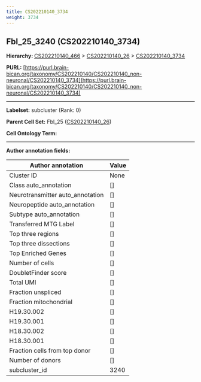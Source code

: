 ```yaml
---
title: CS202210140_3734
weight: 3734
---
```

## Fbl_25_3240 (CS202210140_3734)
<b>Hierarchy: </b>
[CS202210140_466](../CS202210140_466) >
[CS202210140_26](../CS202210140_26) >
[CS202210140_3734](../CS202210140_3734)

**PURL:** [https://purl.brain-bican.org/taxonomy/CS202210140/CS202210140_non-neuronal/CS202210140_3734](https://purl.brain-bican.org/taxonomy/CS202210140/CS202210140_non-neuronal/CS202210140_3734)

---


**Labelset:** subcluster (Rank: 0)

**Parent Cell Set:** Fbl_25 ([CS202210140_26](../CS202210140_26))



**Cell Ontology Term:** 

[MARKER GENES.]: #


---

[TRANSFERRED ANNOTATIONS.]: #


[AUTHOR ANNOTATION FIELDS.]: #


**Author annotation fields:**

| Author annotation | Value |
|-------------------|-------|
|Cluster ID|None|
|Class auto_annotation|[]|
|Neurotransmitter auto_annotation|[]|
|Neuropeptide auto_annotation|[]|
|Subtype auto_annotation|[]|
|Transferred MTG Label|[]|
|Top three regions|[]|
|Top three dissections|[]|
|Top Enriched Genes|[]|
|Number of cells|[]|
|DoubletFinder score|[]|
|Total UMI|[]|
|Fraction unspliced|[]|
|Fraction mitochondrial|[]|
|H19.30.002|[]|
|H19.30.001|[]|
|H18.30.002|[]|
|H18.30.001|[]|
|Fraction cells from top donor|[]|
|Number of donors|[]|
|subcluster_id|3240|

